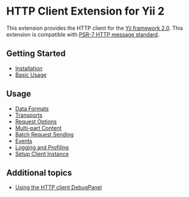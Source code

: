 HTTP Client Extension for Yii 2
===============================

This extension provides the HTTP client for the [Yii framework 2.0](http://www.yiiframework.com).
This extension is compatible with [PSR-7 HTTP message standard](https://www.php-fig.org/psr/psr-7/).

Getting Started
---------------

* [Installation](installation.md)
* [Basic Usage](basic-usage.md)

Usage
-----

* [Data Formats](usage-data-formats.md)
* [Transports](usage-transports.md)
* [Request Options](usage-request-options.md)
* [Multi-part Content](usage-multi-part-content.md)
* [Batch Request Sending](usage-batch-request-sending.md)
* [Events](usage-events.md)
* [Logging and Profiling](usage-logging.md)
* [Setup Client Instance](usage-setup-client-instance.md)

Additional topics
-----------------

* [Using the HTTP client DebugPanel](topics-debug.md)